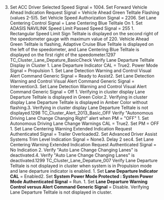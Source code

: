 3. Set ACC Driver Selected Speed Signal = 1004. Set Forward Vehicle Ahead Indication Request Signal = Vehicle Ahead Green Telltale Flashing (values 2-5)5. Set Vehicle Speed Authorization Signal = 2206. Set Lane Centering Control Signal = Lane Centering Blue Telltale On 1. Set ADASIS NAVILINK Speed Limit Passed Speed Signal = 255 1. Rectangular Speed Limit Sign Telltale is displayed on the second right of the speedometer gauge with maximum value of 220. Vehicle Ahead Green Telltale is flashing, Adaptive Cruise Blue Telltale is displayed on the left of the speedometer, and Lane Centering Blue Telltale is displayed on the first right of the speedometer.1297 TC_Cluster_Lane_Depature_BasicCheck Verify Lane Departure Telltale Display in Cluster 1. Lane Departure Indicator CAL = True2. Power Mode Signal = Propulsion 1. Set Lane Detection Warning and Control Visual Alert Command Generic Signal = Ready to Assist2. Set Lane Detection Warning and Control Visual Alert Command Generic Signal = Intervention3. Set Lane Detection Warning and Control Visual Alert Command Generic Signal = Off 1. Verifying in cluster display Lane Departure Telltale is displayed in Green Color.2. Verifying in cluster display Lane Departure Telltale is displayed in Amber Color without flashing.3. Verifying in cluster display Lane Departure Telltale is not displayed.1298 TC_Cluster_Alert_2013_Basic_OFF Verify "Autonomous Driving Lane Change Changing Right" alert when PM = "OFF" 1. Set Autonomous Driving Lane Change Warnings CAL = True2. Set PM = OFF 1. Set Lane Centering Warning Extended Indication Request Authenticated Signal = Trailer Overloaded2. Set Advanced Driver Assist Systems Trim Level Indication Signal = None3. Delay 2 sec4. Set Lane Centering Warning Extended Indication Request Authenticated Signal = No Indication 2. Verify "Auto Lane Change Changing Lanes" is deactivated.4. Verify "Auto Lane Change Changing Lanes" is deactivated.1299 TC_Cluster_Lane_Depature_007 Verify Lane Departure Telltale is not displayed in cluster when system is in Propulsion mode and lane departure indicator is enabled. 1. Set **Lane Departure Indicator CAL** = Enabled2. Set **System Power Mode Protected : System Power Mode Authenticated Signal** = Run. 1. Set **Lane Departure Warning Control versus Alert Command Generic Signal** = Disable. Verifying Lane Departure Telltale is not displayed in cluster.